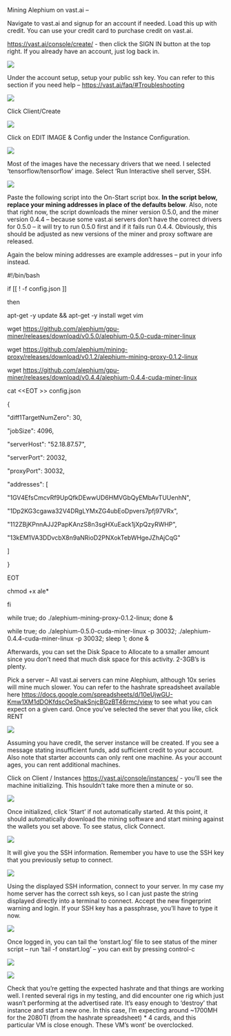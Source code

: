 Mining Alephium on vast.ai –

Navigate to vast.ai and signup for an account if needed. Load this up
with credit. You can use your credit card to purchase credit on vast.ai.

https://vast.ai/console/create/ - then click the SIGN IN button at the
top right. If you already have an account, just log back in.

![](./miningonvastmedia/image1.png)

Under the account setup, setup your public ssh key. You can refer to
this section if you need help – https://vast.ai/faq/#Troubleshooting

![](./miningonvastmedia/image2.png)

Click Client/Create

![](./miningonvastmedia/image3.png)

Click on EDIT IMAGE & Config under the Instance Configuration.

![](./miningonvastmedia/image4.png)

Most of the images have the necessary drivers that we need. I selected
‘tensorflow/tensorflow’ image. Select ‘Run Interactive shell server,
SSH.

![](./miningonvastmedia/image5.png)

Paste the following script into the On-Start script box. **In the script
below, replace your mining addresses in place of the defaults below**.
Also, note that right now, the script downloads the miner version 0.5.0,
and the miner version 0.4.4 – because some vast.ai servers don’t have
the correct drivers for 0.5.0 – it will try to run 0.5.0 first and if it
fails run 0.4.4. Obviously, this should be adjusted as new versions of
the miner and proxy software are released.

Again the below mining addresses are example addresses – put in your
info instead.

\#!/bin/bash

if \[\[ ! -f config.json \]\]

then

apt-get -y update && apt-get -y install wget vim

wget
https://github.com/alephium/gpu-miner/releases/download/v0.5.0/alephium-0.5.0-cuda-miner-linux

wget
https://github.com/alephium/mining-proxy/releases/download/v0.1.2/alephium-mining-proxy-0.1.2-linux

wget
https://github.com/alephium/gpu-miner/releases/download/v0.4.4/alephium-0.4.4-cuda-miner-linux

cat &lt;&lt;EOT &gt;&gt; config.json

{

"diff1TargetNumZero": 30,

"jobSize": 4096,

"serverHost": "52.18.87.57",

"serverPort": 20032,

"proxyPort": 30032,

"addresses": \[

"1GV4EfsCmcvRf9UpQfkDEwwUD6HMVGbQyEMbAvTUUenhN",

"1Dp2KG3cgawa32V4DRgLYMxZG4ubEoDpvers7pfj97VRx",

"112ZBjKPnnAJJ2PapKAnzS8n3sgHXuEack1jXpQzyRWHP",

"13kEM1VA3DDvcbX8n9aNRioD2PNXokTebWHgeJZhAjCqG"

\]

}

EOT

chmod +x ale\*

fi

while true; do ./alephium-mining-proxy-0.1.2-linux; done &

while true; do ./alephium-0.5.0-cuda-miner-linux -p 30032;
./alephium-0.4.4-cuda-miner-linux -p 30032; sleep 1; done &

Afterwards, you can set the Disk Space to Allocate to a smaller amount
since you don’t need that much disk space for this activity. 2-3GB’s is
plenty.

Pick a server – All vast.ai servers can mine Alephium, although 10x
series will mine much slower. You can refer to the hashrate spreadsheet
available here
<https://docs.google.com/spreadsheets/d/10eUjwGU-Kmw1XM1dDOKfdscOeShakSnjcBGzBT46rmc/view>
to see what you can expect on a given card. Once you’ve selected the
sever that you like, click RENT

![](./miningonvastmedia/image6.png)

Assuming you have credit, the server instance will be created. If you
see a message stating insufficient funds, add sufficient credit to your
account. Also note that starter accounts can only rent one machine. As
your account ages, you can rent additional machines.

Click on Client / Instances <https://vast.ai/console/instances/> -
you’ll see the machine initializing. This hsouldn’t take more then a
minute or so.

![](./miningonvastmedia/image7.png)

Once initialized, click ‘Start’ if not automatically started. At this
point, it should automatically download the mining software and start
mining against the wallets you set above. To see status, click Connect.

![](./miningonvastmedia/image8.png)

It will give you the SSH information. Remember you have to use the SSH
key that you previously setup to connect.

![](./miningonvastmedia/image9.png)

Using the displayed SSH information, connect to your server. In my case
my home server has the correct ssh keys, so I can just paste the string
displayed directly into a terminal to connect. Accept the new
fingerprint warning and login. If your SSH key has a passphrase, you’ll
have to type it now.

![](./miningonvastmedia/image10.png)

Once logged in, you can tail the ‘onstart.log’ file to see status of the
miner script – run ‘tail -f onstart.log’ – you can exit by pressing
control-c

![](./miningonvastmedia/image11.png)

![](./miningonvastmedia/image12.png)

Check that you’re getting the expected hashrate and that things are
working well. I rented several rigs in my testing, and did encounter one
rig which just wasn’t performing at the advertised rate. It’s easy
enough to ‘destroy’ that instance and start a new one. In this case, I’m
expecting around \~1700MH for the 2080TI (from the hashrate spreadsheet)
\* 4 cards, and this particular VM is close enough. These VM’s wont’ be
overclocked.

